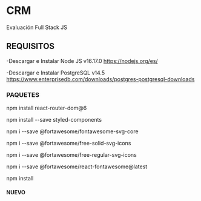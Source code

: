 # CRM
Evaluación Full Stack JS
## REQUISITOS
-Descargar e Instalar Node JS v16.17.0 https://nodejs.org/es/

-Descargar e Instalar PostgreSQL v14.5 https://www.enterprisedb.com/downloads/postgres-postgresql-downloads

### PAQUETES

npm install react-router-dom@6

npm install --save styled-components

npm i --save @fortawesome/fontawesome-svg-core

npm i --save @fortawesome/free-solid-svg-icons

npm i --save @fortawesome/free-regular-svg-icons

npm i --save @fortawesome/react-fontawesome@latest

npm install

#### NUEVO
